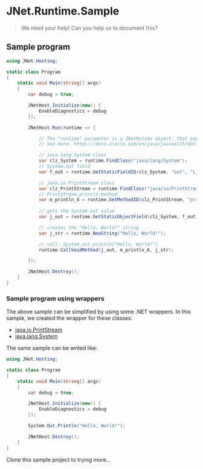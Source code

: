 # JNet.Runtime.Sample

> We need your help! Can you help us to document this?

## Sample program

```csharp
using JNet.Hosting;

static class Program
{
    static void Main(string[] args)
    {
        var debug = true;

        JNetHost.Initialize(new() {
            EnableDiagnostics = debug
        });

        JNetHost.Run(runtime => {

            // The "runtime" parameter is a JNetRutime object, that exposes the JNI function for usage.
            // See more: https://docs.oracle.com/en/java/javase/15/docs/specs/jni/functions.html

            // java.lang.System class
            var clz_System = runtime.FindClass("java/lang/System");
            // System.out field
            var f_out = runtime.GetStaticFieldID(clz_System, "out", "Ljava/io/PrintStream;");

            // java.io.PrintStream class
            var clz_PrintStream = runtime.FindClass("java/io/PrintStream");
            // PrintStream.println method
            var m_println_A = runtime.GetMethodID(clz_PrintStream, "println", "(Ljava/lang/String;)V");   
            
            // gets the System.out value
            var j_out = runtime.GetStaticObjectField(clz_System, f_out);

            // creates the "Hello, World!" string
            var j_str = runtime.NewString("Hello, World!");

            // call: System.out.println("Hello, World!")
            runtime.CallVoidMethod(j_out, m_println_A, j_str);

        });

        JNetHost.Destroy();
    }
}
```

### Sample program using wrappers

The above sample can be simplified by using some .NET wrappers.
In this sample, we created the wrapper for these classes:

 * [java.io.PrintStream](java/io/PrintStream.cs)
 * [java.lang.System](java/lang/System.cs)

The same sample can be writed like:

```csharp
using JNet.Hosting;

static class Program
{
    static void Main(string[] args)
    {
        var debug = true;

        JNetHost.Initialize(new() {
            EnableDiagnostics = debug
        });

        System.Out.Println("Hello, World!");

        JNetHost.Destroy();
    }
}
```

Clone this sample project to trying more...